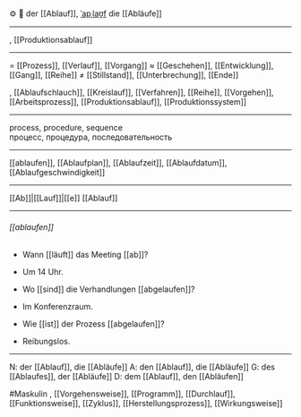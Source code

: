 ⚙️ 🔵 der [[Ablauf]], [ˈapˌlaʊ̯f](https://youglish.com/pronounce/Ablauf/german)
die [[Abläufe]]

---
, [[Produktionsablauf]]


---
= [[Prozess]], [[Verlauf]], [[Vorgang]]
≈ [[Geschehen]], [[Entwicklung]], [[Gang]], [[Reihe]]
≠ [[Stillstand]], [[Unterbrechung]], [[Ende]]

, [[Ablaufschlauch]], [[Kreislauf]], [[Verfahren]], [[Reihe]], [[Vorgehen]], [[Arbeitsprozess]], [[Produktionsablauf]], [[Produktionssystem]]

---
process, procedure, sequence  
процесс, процедура, последовательность

---
[[ablaufen]], [[Ablaufplan]], [[Ablaufzeit]], [[Ablaufdatum]], [[Ablaufgeschwindigkeit]]

---
[[Ab]]|[[Lauf]]|[[e]]
[[Ablauf]]


---
###### [[ablaufen]]
- Wann [[läuft]] das Meeting [[ab]]?
- Um 14 Uhr.

- Wo [[sind]] die Verhandlungen [[abgelaufen]]?
- Im Konferenzraum.

- Wie [[ist]] der Prozess [[abgelaufen]]?
- Reibungslos.

---
N: der [[Ablauf]], die [[Abläufe]]
A: den [[Ablauf]], die [[Abläufe]]
G: des [[Ablaufes]], der [[Abläufe]]
D: dem [[Ablauf]], den [[Abläufen]]


#Maskulin , [[Vorgehensweise]], [[Programm]], [[Durchlauf]], [[Funktionsweise]], [[Zyklus]], [[Herstellungsprozess]], [[Wirkungsweise]]
